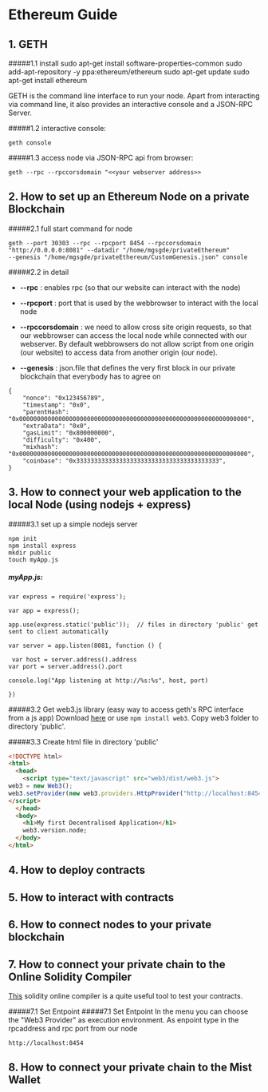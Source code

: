 # Ethereum Guide

## 1. GETH
#####1.1 install
    sudo apt-get install software-properties-common
    sudo add-apt-repository -y ppa:ethereum/ethereum
    sudo apt-get update
    sudo apt-get install ethereum
    
GETH is the command line interface to run your node. Apart from interacting via command line, it also provides an interactive console and a JSON-RPC Server.  

#####1.2 interactive console:

    geth console

#####1.3 access node via JSON-RPC api from browser:

    geth --rpc --rpccorsdomain "<<your webserver address>> 


## 2. How to set up an Ethereum Node on a private Blockchain

#####2.1 full start command for node

    geth --port 30303 --rpc --rpcport 8454 --rpccorsdomain "http://0.0.0.0:8081" --datadir "/home/mgsgde/privateEthereum"
    --genesis "/home/mgsgde/privateEthereum/CustomGenesis.json" console

#####2.2 in detail
* **--rpc** : enables rpc (so that our website can interact with the node) 

* **--rpcport** : port that is used by the webbrowser to interact with the local node

* **--rpccorsdomain** : we need to allow cross site origin requests, so that our webbrowser can access the local node while connected with our webserver. By default webbrowsers do not allow script from one origin (our website) to access data from another origin (our node). 
* **--genesis** : json.file that defines the very first block in our private blockchain that everybody has to agree on

```
{
	"nonce": "0x123456789",
	"timestamp": "0x0",
	"parentHash": "0x0000000000000000000000000000000000000000000000000000000000000000",
	"extraData": "0x0",
	"gasLimit": "0x800000000",
	"difficulty": "0x400",
	"mixhash": "0x0000000000000000000000000000000000000000000000000000000000000000",
	"coinbase": "0x3333333333333333333333333333333333333333",
}
```

## 3. How to connect your web application to the local Node (using nodejs + express)

#####3.1 set up a simple nodejs server 

    npm init
    npm install express
    mkdir public
    touch myApp.js
    
##### myApp.js: 

    var express = require('express');

    var app = express();

    app.use(express.static('public'));  // files in directory 'public' get sent to client automatically

    var server = app.listen(8081, function () {

     var host = server.address().address
    var port = server.address().port

    console.log("App listening at http://%s:%s", host, port)

    })

#####3.2 Get web3.js library (easy way to access geth's RPC interface from a js app) 
Download [here](https://github.com/ethereum/web3.js/) or use `npm install web3`. Copy web3 folder to directory 'public'. 
    
#####3.3 Create html file in directory 'public'

```html
<!DOCTYPE html>
<html>
  <head>
    <script type="text/javascript" src="web3/dist/web3.js"> 
web3 = new Web3();
web3.setProvider(new web3.providers.HttpProvider("http://localhost:8454"));
</script>
  </head>
  <body>
    <h1>My first Decentralised Application</h1>
    web3.version.node;
  </body>
</html>
```

## 4. How to deploy contracts 

## 5. How to interact with contracts 

## 6. How to connect nodes to your private blockchain

## 7. How to connect your private chain to the Online Solidity Compiler 

[This](http://ethereum.github.io/browser-solidity/#version=soljson-latest.js) solidity online compiler is a quite useful tool to test your contracts. 

#####7.1 Set Entpoint
#####7.1 Set Entpoint
In the menu you can choose the "Web3 Provider" as execution environment. As enpoint type in the rpcaddress and rpc port from our node

    http://localhost:8454

## 8. How to connect your private chain to the Mist Wallet 





